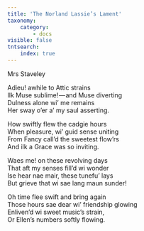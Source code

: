 ```yaml
---
title: 'The Norland Lassie’s Lament'
taxonomy:
    category:
        - docs
visible: false
tntsearch:
    index: true
---
```


<div class="author">Mrs Staveley</div>

Adieu! awhile to Attic strains  
Ilk Muse sublime! — and Muse diverting  
Dulness alone wi’ me remains  
Her sway o’er a’ my saul asserting.

How swiftly flew the cadgie hours  
When pleasure, wi’ guid sense uniting  
From Fancy call’d the sweetest flow’rs  
And ilk a Grace was so inviting.

Waes me! on these revolving days  
That aft my senses fill’d wi wonder  
Ise hear nae mair, these tunefu’ lays  
But grieve that wi sae lang maun sunder!

Oh time flee swift and bring again  
Those hours sae dear wi’ friendship glowing  
Enliven’d wi sweet music’s strain,  
Or Ellen’s numbers softly flowing.